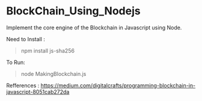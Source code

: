 # BlockChain_Using_Nodejs

Implement the core engine of the Blockchain in Javascript using Node.

Need to Install :
  > npm install js-sha256

To Run:
  > node MakingBlockchain.js
  
 
 Refferences : https://medium.com/digitalcrafts/programming-blockchain-in-javascript-8051cab272da

